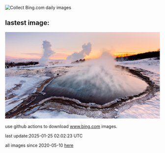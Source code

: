 ![Collect Bing.com daily images](https://github.com/counter2015/bing-daily-images/workflows/Collect%20Bing.com%20daily%20images/badge.svg)
## lastest image:
![](images/img.jpg)

use github actions to download www.bing.com images.

last update:2025-01-25 02:02:23 UTC

all images since 2020-05-10 [here](https://github.com/counter2015/bing-daily-images/tree/master/images) 
